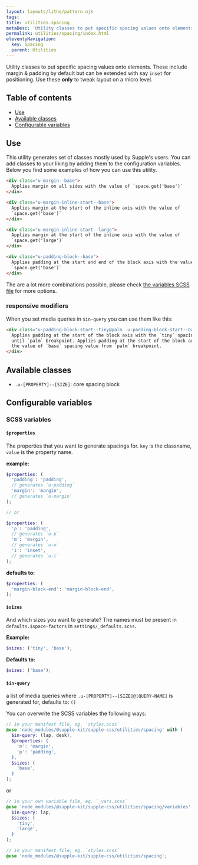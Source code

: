 ```yaml
---
layout: layouts/lithe/pattern.njk
tags:
title: utilities.spacing
metaDesc: 'Utility classes to put specific spacing values onto elements. These include margin & padding by default but can be extended with say `inset` for positioning.'
permalink: utilities/spacing/index.html
eleventyNavigation:
  key: Spacing
  parent: Utilities
---
```


Utility classes to put specific spacing values onto elements. These include margin & padding by default but can be extended with say `inset` for positioning. Use these **only** to tweak layout on a micro level.

## Table of contents

- [Use](#use)
- [Available classes](#available-classes)
- [Configurable variables](#configurable-variables)

## Use

This utility generates set of classes mostly used by Supple's users. You can add classes to your liking by adding them to the configuration variables. Below you find some examples of how you can use this utility.

```html
<div class="u-margin--base">
  Applies margin on all sides with the value of `space.get('base')`
</div>

<div class="u-margin-inline-start--base">
  Applies margin at the start of the inline axis with the value of
  `space.get('base')`
</div>

<div class="u-margin-inline-start--large">
  Applies margin at the start of the inline axis with the value of
  `space.get('large')`
</div>

<div class="u-padding-block--base">
  Applies padding at the start and end of the block axis with the value of
  `space.get('base')`
</div>
```

The are a lot more combinations possible, please check [the variables SCSS file](./_variables.scss) for more options.

### responsive modifiers

When you set media queries in `$in-query` you can use them like this:

```html
<div class="u-padding-block-start--tiny@palm  u-padding-block-start--base@desk">
  Applies padding at the start of the block axis with the `tiny` spacing value
  until `palm` breakpoint. Applies padding at the start of the block axis with
  the value of `base` spacing value from `palm` breakpoint.
</div>
```

## Available classes

- `.u-[PROPERTY]--[SIZE]`: core spacing block

## Configurable variables

### SCSS variables

#### `$properties`

The properties that you want to generate spacings for. `key` is the classname, `value` is the property name.

**example:**

```scss
$properties: (
  'padding': 'padding',
  // generates `u-padding`
  'margin': 'margin',
  // generates `u-margin`
);

// or

$properties: (
  'p': 'padding',
  // generates `u-p`
  'm': 'margin',
  // generates `u-m`
  'i': 'inset',
  // generates `u-i`
);
```

**defaults to:**

```scss
$properties: (
  'margin-block-end': 'margin-block-end',
);
```

#### `$sizes`

And which sizes you want to generate? The names must be present in `defaults.$space-factors` in `settings/_defaults.scss`.

**Example:**

```scss
$sizes: ('tiny', 'base');
```

**Defaults to:**

```scss
$sizes: ('base');
```

#### `$in-query`

a list of media queries where `.u-[PROPERTY]--[SIZE]@[QUERY-NAME]` is generated for, defaults to: `()`

You can overwrite the SCSS variables the following ways:

```scss
// in your manifest file, eg. `styles.scss`
@use 'node_modules/@supple-kit/supple-css/utilities/spacing' with (
  $in-query: (lap, desk),
  $properties: (
    'm': 'margin',
    'p': 'padding',
  ),
  $sizes: (
    'base',
  )
);
```

or

```scss
// in your own variable file, eg. `_vars.scss`
@use 'node_modules/@supple-kit/supple-css/utilities/spacing/variables' with (
  $in-query: lap,
  $sizes: (
    'tiny',
    'large',
  )
);

// in your manifest file, eg. `styles.scss`
@use 'node_modules/@supple-kit/supple-css/utilities/spacing';
```
